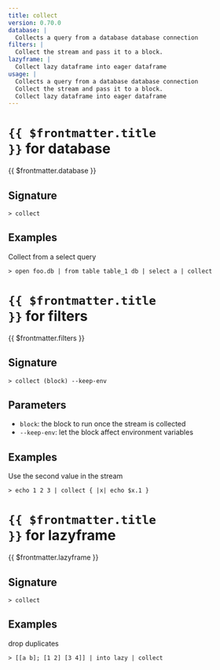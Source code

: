 ```yaml
---
title: collect
version: 0.70.0
database: |
  Collects a query from a database database connection
filters: |
  Collect the stream and pass it to a block.
lazyframe: |
  Collect lazy dataframe into eager dataframe
usage: |
  Collects a query from a database database connection
  Collect the stream and pass it to a block.
  Collect lazy dataframe into eager dataframe
---
```


# <code>{{ $frontmatter.title }}</code> for database

<div class='command-title'>{{ $frontmatter.database }}</div>

## Signature

```> collect ```

## Examples

Collect from a select query
```shell
> open foo.db | from table table_1 db | select a | collect
```

# <code>{{ $frontmatter.title }}</code> for filters

<div class='command-title'>{{ $frontmatter.filters }}</div>

## Signature

```> collect (block) --keep-env```

## Parameters

 -  `block`: the block to run once the stream is collected
 -  `--keep-env`: let the block affect environment variables

## Examples

Use the second value in the stream
```shell
> echo 1 2 3 | collect { |x| echo $x.1 }
```

# <code>{{ $frontmatter.title }}</code> for lazyframe

<div class='command-title'>{{ $frontmatter.lazyframe }}</div>

## Signature

```> collect ```

## Examples

drop duplicates
```shell
> [[a b]; [1 2] [3 4]] | into lazy | collect
```
